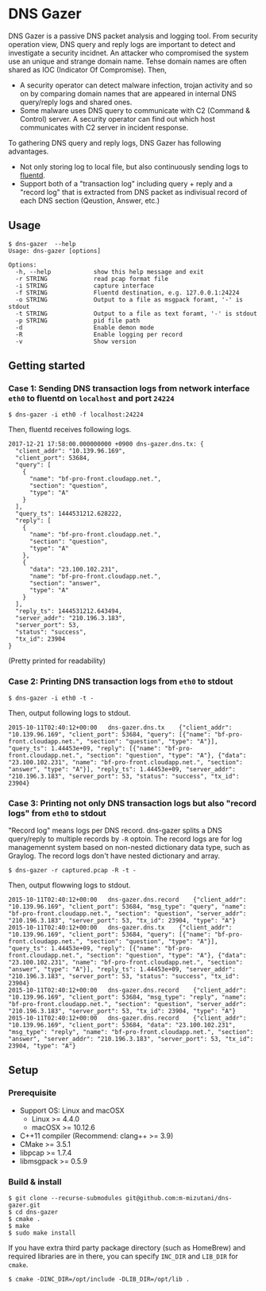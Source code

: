 DNS Gazer
============

DNS Gazer is a passive DNS packet analysis and logging tool. From security operation view, DNS query and reply logs are important to detect and investigate a security incidnet. An attacker who compromised the system use an unique and strange domain name. Tehse domain names are often shared as IOC (Indicator Of Compromise). Then,

- A security operator can detect malware infection, trojan activity and so on by comparing domain names that are appeared in internal DNS query/reply logs and shared ones.
- Some malware uses DNS query to communicate with C2 (Command & Control) server. A security operator can find out which host communicates with C2 server in incident response.

To gathering DNS query and reply logs, DNS Gazer has following advantages.

- Not only storing log to local file, but also continuously sending logs to [fluentd](https://www.fluentd.org/). 
- Support both of a "transaction log" including query + reply and a "record log" that is extracted from DNS packet as indivisual record of each DNS section (Qeustion, Answer, etc.)

Usage
--------

```
$ dns-gazer  --help
Usage: dns-gazer [options]

Options:
  -h, --help            show this help message and exit
  -r STRING             read pcap format file
  -i STRING             capture interface
  -f STRING             Fluentd destination, e.g. 127.0.0.1:24224
  -o STRING             Output to a file as msgpack foramt, '-' is stdout
  -t STRING             Output to a file as text foramt, '-' is stdout
  -p STRING             pid file path
  -d                    Enable demon mode
  -R                    Enable logging per record
  -v                    Show version
```

Getting started
----------

### Case 1: Sending DNS transaction logs from network interface `eth0` to fluentd on `localhost` and port `24224`


```shell
$ dns-gazer -i eth0 -f localhost:24224
```

Then, fluentd receives following logs.

```
2017-12-21 17:58:00.000000000 +0900 dns-gazer.dns.tx: {
  "client_addr": "10.139.96.169",
  "client_port": 53684,
  "query": [
    {
      "name": "bf-pro-front.cloudapp.net.",
      "section": "question",
      "type": "A"
    }
  ],
  "query_ts": 1444531212.628222,
  "reply": [
    {
      "name": "bf-pro-front.cloudapp.net.",
      "section": "question",
      "type": "A"
    },
    {
      "data": "23.100.102.231",
      "name": "bf-pro-front.cloudapp.net.",
      "section": "answer",
      "type": "A"
    }
  ],
  "reply_ts": 1444531212.643494,
  "server_addr": "210.196.3.183",
  "server_port": 53,
  "status": "success",
  "tx_id": 23904
}
```

(Pretty printed for readability)

### Case 2: Printing DNS transaction logs from `eth0` to stdout

```shell
$ dns-gazer -i eth0 -t -
```

Then, output following logs to stdout.

```
2015-10-11T02:40:12+00:00	dns-gazer.dns.tx	{"client_addr": "10.139.96.169", "client_port": 53684, "query": [{"name": "bf-pro-front.cloudapp.net.", "section": "question", "type": "A"}], "query_ts": 1.44453e+09, "reply": [{"name": "bf-pro-front.cloudapp.net.", "section": "question", "type": "A"}, {"data": "23.100.102.231", "name": "bf-pro-front.cloudapp.net.", "section": "answer", "type": "A"}], "reply_ts": 1.44453e+09, "server_addr": "210.196.3.183", "server_port": 53, "status": "success", "tx_id": 23904}
```

### Case 3: Printing not only DNS transaction logs but also "record logs" from `eth0` to stdout

"Record log" means logs per DNS record. dns-gazer splits a DNS query/reply to multiple records by `-R` optoin. The record logs are for log managemennt system based on non-nested dictionary data type, such as Graylog. The record logs don't have nested dictionary and array.

```shell
$ dns-gazer -r captured.pcap -R -t -
```

Then, output flowwing logs to stdout.

```
2015-10-11T02:40:12+00:00	dns-gazer.dns.record	{"client_addr": "10.139.96.169", "client_port": 53684, "msg_type": "query", "name": "bf-pro-front.cloudapp.net.", "section": "question", "server_addr": "210.196.3.183", "server_port": 53, "tx_id": 23904, "type": "A"}
2015-10-11T02:40:12+00:00	dns-gazer.dns.tx	{"client_addr": "10.139.96.169", "client_port": 53684, "query": [{"name": "bf-pro-front.cloudapp.net.", "section": "question", "type": "A"}], "query_ts": 1.44453e+09, "reply": [{"name": "bf-pro-front.cloudapp.net.", "section": "question", "type": "A"}, {"data": "23.100.102.231", "name": "bf-pro-front.cloudapp.net.", "section": "answer", "type": "A"}], "reply_ts": 1.44453e+09, "server_addr": "210.196.3.183", "server_port": 53, "status": "success", "tx_id": 23904}
2015-10-11T02:40:12+00:00	dns-gazer.dns.record	{"client_addr": "10.139.96.169", "client_port": 53684, "msg_type": "reply", "name": "bf-pro-front.cloudapp.net.", "section": "question", "server_addr": "210.196.3.183", "server_port": 53, "tx_id": 23904, "type": "A"}
2015-10-11T02:40:12+00:00	dns-gazer.dns.record	{"client_addr": "10.139.96.169", "client_port": 53684, "data": "23.100.102.231", "msg_type": "reply", "name": "bf-pro-front.cloudapp.net.", "section": "answer", "server_addr": "210.196.3.183", "server_port": 53, "tx_id": 23904, "type": "A"}

```


Setup
----------


### Prerequisite

- Support OS: Linux and macOSX
    - Linux >= 4.4.0
    - macOSX >= 10.12.6
- C++11 compiler (Recommend: clang++ >= 3.9)
- CMake >= 3.5.1
- libpcap >= 1.7.4
- libmsgpack >= 0.5.9

### Build & install

```shell
$ git clone --recurse-submodules git@github.com:m-mizutani/dns-gazer.git
$ cd dns-gazer
$ cmake .
$ make
$ sudo make install
```

If you have extra third party package directory (such as HomeBrew) and required libraries are in there, you can specify `INC_DIR` and `LIB_DIR` for `cmake`.

```shell
$ cmake -DINC_DIR=/opt/include -DLIB_DIR=/opt/lib .
```




